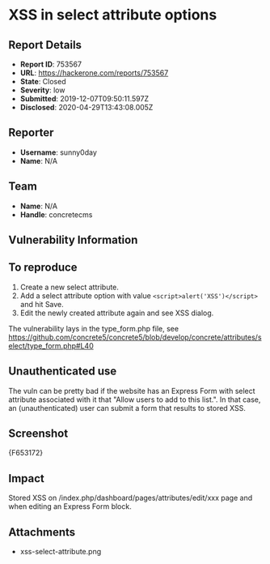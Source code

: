 # XSS in select attribute options

## Report Details
- **Report ID**: 753567
- **URL**: https://hackerone.com/reports/753567
- **State**: Closed
- **Severity**: low
- **Submitted**: 2019-12-07T09:50:11.597Z
- **Disclosed**: 2020-04-29T13:43:08.005Z

## Reporter
- **Username**: sunny0day
- **Name**: N/A

## Team
- **Name**: N/A
- **Handle**: concretecms

## Vulnerability Information
## To reproduce
1. Create a new select attribute.
2. Add a select attribute option with value `<script>alert('XSS')</script>` and hit Save.
3. Edit the newly created attribute again and see XSS dialog.

The vulnerability lays in the type_form.php file, see https://github.com/concrete5/concrete5/blob/develop/concrete/attributes/select/type_form.php#L40

## Unauthenticated use
The vuln can be pretty bad if the website has an Express Form with select attribute associated with it that "Allow users to add to this list.". In that case, an (unauthenticated) user can submit a form that results to stored XSS.

## Screenshot
{F653172}

## Impact

Stored XSS on /index.php/dashboard/pages/attributes/edit/xxx page and when editing an Express Form block.

## Attachments
- xss-select-attribute.png
